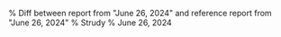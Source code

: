 % Diff between report from "June 26, 2024" and reference report from "June 26, 2024"
% Strudy
% June 26, 2024


